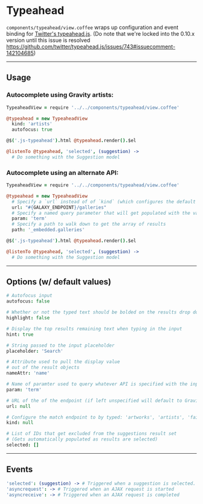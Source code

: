 # Typeahead

`components/typeahead/view.coffee` wraps up configuration and event binding for [Twitter's typeahead.js](https://github.com/twitter/typeahead.js/blob/v0.10.5/doc/jquery_typeahead.md). (Do note that we're locked into the 0.10.x version until this issue is resolved https://github.com/twitter/typeahead.js/issues/743#issuecomment-142104685)

-----

## Usage

### Autocomplete using Gravity artists:

```coffeescript
TypeaheadView = require '../../components/typeahead/view.coffee'

@typeahead = new TypeaheadView
  kind: 'artists'
  autofocus: true

@$('.js-typeahead').html @typeahead.render().$el

@listenTo @typeahead, 'selected', (suggestion) ->
  # Do something with the Suggestion model

```

### Autocomplete using an alternate API:

```coffeescript
TypeaheadView = require '../../components/typeahead/view.coffee'

@typeahead = new TypeaheadView
  # Specify a `url` instead of of `kind` (which configures the default Gravity /match endpoint)
  url: "#{GALAXY_ENDPOINT}/galleries"
  # Specify a named query parameter that will get populated with the value from the input
  param: 'term'
  # Specify a path to walk down to get the array of results
  path: '_embedded.galleries'

@$('.js-typeahead').html @typeahead.render().$el

@listenTo @typeahead, 'selected', (suggestion) ->
  # Do something with the Suggestion model
```

-----

## Options (w/ default values)

```coffeescript
# Autofocus input
autofocus: false

# Whether or not the typed text should be bolded on the results drop down
highlight: false

# Display the top results remaining text when typing in the input
hint: true

# String passed to the input placeholder
placeholder: 'Search'

# Attribute used to pull the display value
# out of the result objects
nameAttr: 'name'

# Name of paramter used to query whatever API is specified with the input value
param: 'term'

# URL of the of the endpoint (if left unspecified will default to Gravity's /match API)
url: null

# Configure the match endpoint to by typed: 'artworks', 'artists', 'fairs', or 'genes'
kind: null

# List of IDs that get excluded from the suggestions result set
# (Gets automatically populated as results are selected)
selected: []
```

-----

## Events

```coffeescript
'selected': (suggestion) -> # Triggered when a suggestion is selected. Passes the suggestion.
'asyncrequest': -> # Triggered when an AJAX request is started
'asyncreceive': -> # Triggered when an AJAX request is completed
```

